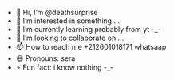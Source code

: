 - 👋 Hi, I’m @deathsurprise
- 👀 I’m interested in something....
- 🌱 I’m currently learning probably from yt -_-
- 💞️ I’m looking to collaborate on ...
- 📫 How to reach me +212601018171 whatsaap
- 😄 Pronouns: sera
- ⚡ Fun fact: i know nothing -_-

<!---
deathsurprise/deathsurprise is a ✨ special ✨ repository because its `README.md` (this file) appears on your GitHub profile.
You can click the Preview link to take a look at your changes.
--->
